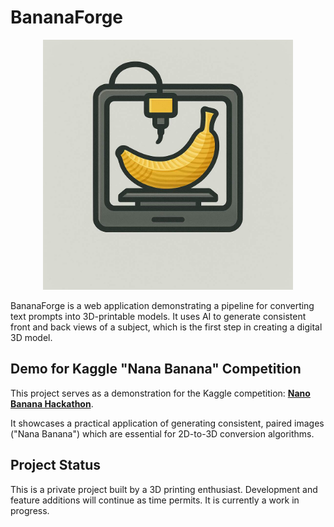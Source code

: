 # BananaForge

<p align="center">
  <img src="/public/img/BananaForge.jpg" width="400" alt="BananaForge Logo">
</p>

BananaForge is a web application demonstrating a pipeline for converting text prompts into 3D-printable models. It uses AI to generate consistent front and back views of a subject, which is the first step in creating a digital 3D model.

## Demo for Kaggle "Nana Banana" Competition

This project serves as a demonstration for the Kaggle competition: **[Nano Banana Hackathon](https://www.kaggle.com/competitions/banana)**.

It showcases a practical application of generating consistent, paired images ("Nana Banana") which are essential for 2D-to-3D conversion algorithms.

## Project Status

This is a private project built by a 3D printing enthusiast. Development and feature additions will continue as time permits. It is currently a work in progress.
